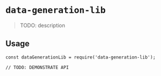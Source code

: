# `data-generation-lib`

> TODO: description

## Usage

```
const dataGenerationLib = require('data-generation-lib');

// TODO: DEMONSTRATE API
```
